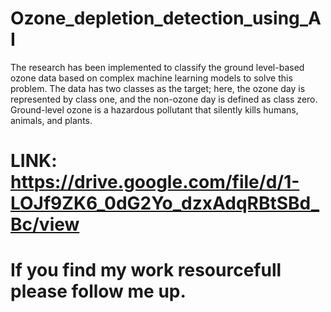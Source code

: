 # Ozone_depletion_detection_using_AI
The research has been implemented to classify the ground level-based ozone data based on complex machine learning models to solve this problem. The data has two classes as the target; here, the ozone day is represented by class one, and the non-ozone day is defined as class zero. Ground-level ozone is a hazardous pollutant that silently kills humans, animals, and plants.
# LINK: https://drive.google.com/file/d/1-LOJf9ZK6_0dG2Yo_dzxAdqRBtSBd_Bc/view
# If you find my work resourcefull please follow me up.
